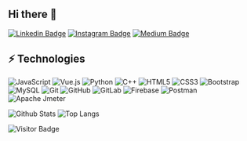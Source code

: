 ## Hi there 👋

[![Linkedin Badge](https://img.shields.io/badge/-vinolfernandes-blue?style=flat-square&logo=Linkedin&logoColor=white&link=https://www.linkedin.com/in/vinol-fernandes/)](https://www.linkedin.com/in/vinol-fernandes/)
[![Instagram Badge](https://img.shields.io/badge/-vinolfernandes-purple?style=flat-square&logo=instagram&logoColor=white&link=https://www.instagram.com/vinolfernandes/)](https://www.instagram.com/vinolfernandes/)
[![Medium Badge](https://img.shields.io/badge/-@vinolfernandes20-03a57a?style=flat-square&labelColor=000000&logo=Medium&link=https://medium.com/@vinolfernandes20)](https://medium.com/@vinolfernandes20)


## ⚡ Technologies

![JavaScript](https://img.shields.io/badge/-JavaScript-black?style=flat-square&logo=javascript)
![Vue.js](https://img.shields.io/badge/vuejs-%2335495e.svg?style=flat-square&logo=vuedotjs&logoColor=%234FC08D)
![Python](https://img.shields.io/badge/-Python-black?style=flat-square&logo=Python)
![C++](https://img.shields.io/badge/-C++-00599C?style=flat-square&logo=c)
![HTML5](https://img.shields.io/badge/-HTML5-E34F26?style=flat-square&logo=html5&logoColor=white)
![CSS3](https://img.shields.io/badge/-CSS3-1572B6?style=flat-square&logo=css3)
![Bootstrap](https://img.shields.io/badge/-Bootstrap-563D7C?style=flat-square&logo=bootstrap)
![MySQL](https://img.shields.io/badge/-MySQL-black?style=flat-square&logo=mysql)
![Git](https://img.shields.io/badge/-Git-black?style=flat-square&logo=git)
![GitHub](https://img.shields.io/badge/-GitHub-181717?style=flat-square&logo=github)
![GitLab](https://img.shields.io/badge/-GitLab-FCA121?style=flat-square&logo=gitlab)
![Firebase](https://img.shields.io/badge/Firebase-039BE5?style=flat-square&logo=Firebase&logoColor=white)
![Postman](https://img.shields.io/badge/Postman-FF6C37?style=flat-square&logo=postman&logoColor=white)
![Apache Jmeter](https://img.shields.io/badge/Apache%20JMeter-D22128.svg?style=flat-square&logo=Apache-JMeter&logoColor=white)

![Github Stats](https://github-readme-stats.vercel.app/api?username=VinolFernandes&count_private=true&show_icons=true&include_all_commits=true)
![Top Langs](https://github-readme-stats.vercel.app/api/top-langs/?username=VinolFernandes&hide=TeX&layout=compact)

![Visitor Badge](https://visitor-badge.laobi.icu/badge?page_id=VinolFernandes.VinolFernandes)
